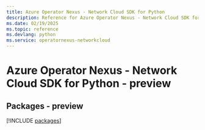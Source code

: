 ```yaml
---
title: Azure Operator Nexus - Network Cloud SDK for Python
description: Reference for Azure Operator Nexus - Network Cloud SDK for Python
ms.date: 02/19/2025
ms.topic: reference
ms.devlang: python
ms.service: operatornexus-networkcloud
---
```

# Azure Operator Nexus - Network Cloud SDK for Python - preview
## Packages - preview
[!INCLUDE [packages](operator-nexus---network-cloud-index.md)]
